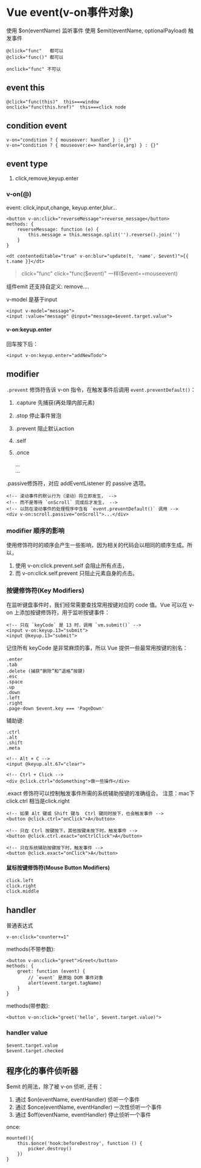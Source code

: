 # Vue event(v-on事件对象)
使用 $on(eventName) 监听事件
使用 $emit(eventName, optionalPayload) 触发事件

    @click="func"   都可以
    @click="func()" 都可以

    onclick="func" 不可以

## event this

    @click="func(this)"  this===window
    onclick="func(this.href)"  this===click node

## condition event

    v-on="condition ? { mouseover: handler } : {}"
    v-on="condition ? { mouseover:e=> handler(e,arg) } : {}"

## event type

1. click,remove,keyup.enter

### v-on(@)
event: click,input,change, keyup.enter,blur...

    <button v-on:click="reverseMessage">reverse_message</button>
    methods: {
        reverseMessage: function (e) {
            this.message = this.message.split('').reverse().join('')
        }
    }

    <dt contenteditable="true" v-on:blur="update(t, 'name', $event)">{{ t.name }}</dt>

> click="func" click="func($event)" 一样($event==mouseevent)

组件emit 还支持自定义: remove....

v-model 是基于input

    <input v-model="message">
    <input :value="message" @input="message=$event.target.value">

#### v-on:keyup.enter
回车按下后：

    <input v-on:keyup.enter="addNewTodo">

## modifier
`.prevent` 修饰符告诉 v-on 指令，在触发事件后调用 `event.preventDefault()`：
1. .capture 先捕获(再处理内部元素)
1. .stop 停止事件冒泡
1. .prevent 阻止默认action
2. .self
2. .once


    <!-- 停止点击事件冒泡 -->
    <a v-on:click.stop="doThis"></a>

    <!-- 提交事件不再重新载入页面 -->
    <form v-on:submit.prevent="onSubmit"></form>

    <!-- 修饰符可以链式调用 -->
    <a v-on:click.stop.prevent="doThat"></a>

    <!-- 只有修饰符 -->
    <form v-on:submit.prevent></form>

    <!-- 内部元素触发的事件先在此处处理，然后才交给内部元素进行处理 -->
    <div v-on:click.capture="doThis">...</div>

    <!-- 只有在 event.target 是元素自身时，才触发处理函数。 -->
    <div v-on:click.self="doThat">...</div>

.passive修饰符，对应 addEventListener 的 passive 选项。

    <!-- 滚动事件的默认行为（滚动）将立即发生， -->
    <!-- 而不是等待 `onScroll` 完成后才发生， -->
    <!-- 以防在滚动事件的处理程序中含有 `event.preventDefault()` 调用 -->
    <div v-on:scroll.passive="onScroll">...</div>

### modifier 顺序的影响
使用修饰符时的顺序会产生一些影响，因为相关的代码会以相同的顺序生成。所以，
1. 使用 v-on:click.prevent.self 会阻止所有点击，
2. 而 v-on:click.self.prevent 只阻止元素自身的点击。

### 按键修饰符(Key Modifiers)
在监听键盘事件时，我们经常需要查找常用按键对应的 code 值。Vue 可以在 v-on 上添加按键修饰符，用于监听按键事件：

    <!-- 只在 `keyCode` 是 13 时，调用 `vm.submit()` -->
    <input v-on:keyup.13="submit">
    <input @keyup.13="submit">

记住所有 keyCode 是非常麻烦的事，所以 Vue 提供一些最常用按键的别名：

    .enter
    .tab
    .delete (捕获“删除”和“退格”按键)
    .esc
    .space
    .up
    .down
    .left
    .right
    .page-down $event.key === 'PageDown'

辅助键:

    .ctrl
    .alt
    .shift
    .meta

    <!-- Alt + C -->
    <input @keyup.alt.67="clear">

    <!-- Ctrl + Click -->
    <div @click.ctrl="doSomething">做一些操作</div>

.exact 修饰符可以控制触发事件所需的系统辅助按键的准确组合。
注意：mac下click.ctrl 相当是click.right

    <!-- 如果 Alt 键或 Shift 键与  Ctrl 键同时按下，也会触发事件 -->
    <button @click.ctrl="onClick">A</button>

    <!-- 只在 Ctrl 按键按下，其他按键未按下时，触发事件 -->
    <button @click.ctrl.exact="onCtrlClick">A</button>

    <!-- 只在系统辅助按键按下时，触发事件 -->
    <button @click.exact="onClick">A</button>

#### 鼠标按键修饰符(Mouse Button Modifiers)

    click.left
    click.right
    click.middle

## handler
普通表达式

    v-on:click="counter+=1"

methods(不带参数):

    <button v-on:click="greet">Greet</button>
    methods: {
        greet: function (event) {
            // `event` 是原始 DOM 事件对象
            alert(event.target.tagName)
        }
    }

methods(带参数):

    <button v-on:click="greet('hello', $event.target.value)">

### handler value

    $event.target.value
    $event.target.checked

## 程序化的事件侦听器
 $emit 的用法，除了被 v-on 侦听, 还有：
1. 通过 $on(eventName, eventHandler) 侦听一个事件
1. 通过 $once(eventName, eventHandler) 一次性侦听一个事件
1. 通过 $off(eventName, eventHandler) 停止侦听一个事件

once:

    mounted(){
        this.$once('hook:beforeDestroy', function () {
            picker.destroy()
        })
    }